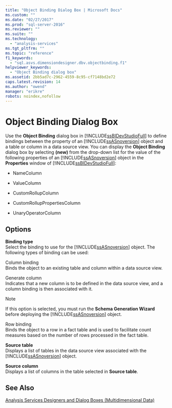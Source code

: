 ```yaml
---
title: "Object Binding Dialog Box | Microsoft Docs"
ms.custom: ""
ms.date: "02/27/2017"
ms.prod: "sql-server-2016"
ms.reviewer: ""
ms.suite: ""
ms.technology: 
  - "analysis-services"
ms.tgt_pltfrm: ""
ms.topic: "reference"
f1_keywords: 
  - "sql.asvs.dimensiondesigner.dbv.objectbinding.f1"
helpviewer_keywords: 
  - "Object Binding dialog box"
ms.assetid: 2bb5ad7c-2962-4559-8c95-cf7148bd2e72
caps.latest.revision: 14
ms.author: "owend"
manager: "erikre"
robots: noindex,nofollow
---
```

# Object Binding Dialog Box
  Use the **Object Binding** dialog box in [!INCLUDE[ssBIDevStudioFull](../a9notintoc/includes/ssbidevstudiofull-md.md)] to define bindings between the property of an [!INCLUDE[ssASnoversion](../a9notintoc/includes/ssasnoversion-md.md)] object and a table or column in a data source view. You can display the **Object Binding** dialog box by selecting **(new)** from the drop-down list for the value of the following properties of an [!INCLUDE[ssASnoversion](../a9notintoc/includes/ssasnoversion-md.md)] object in the **Properties** window of [!INCLUDE[ssBIDevStudioFull](../a9notintoc/includes/ssbidevstudiofull-md.md)]:  
  
-   NameColumn  
  
-   ValueColumn  
  
-   CustomRollupColumn  
  
-   CustomRollupPropertiesColumn  
  
-   UnaryOperatorColumn  
  
## Options  
 **Binding type**  
 Select the binding to use for the [!INCLUDE[ssASnoversion](../a9notintoc/includes/ssasnoversion-md.md)] object. The following types of binding can be used:  
  
 Column binding  
 Binds the object to an existing table and column within a data source view.  
  
 Generate column  
 Indicates that a new column is to be defined in the data source view, and a column binding is then associated with it.  
  
> [!NOTE]  
>  If this option is selected, you must run the **Schema Generation Wizard** before deploying the [!INCLUDE[ssASnoversion](../a9notintoc/includes/ssasnoversion-md.md)] object.  
  
 Row binding  
 Binds the object to a row in a fact table and is used to facilitate count measures based on the number of rows processed in the fact table.  
  
 **Source table**  
 Displays a list of tables in the data source view associated with the [!INCLUDE[ssASnoversion](../a9notintoc/includes/ssasnoversion-md.md)] object.  
  
 **Source column**  
 Displays a list of columns in the table selected in **Source table**.  
  
## See Also  
 [Analysis Services Designers and Dialog Boxes &#40;Multidimensional Data&#41;](../a9retired/analysis-services-designers-and-dialog-boxes-multidimensional-data.md)  
  
  